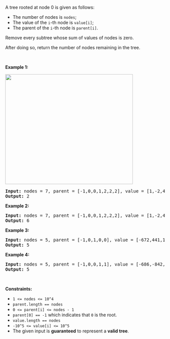 <div><p>A tree rooted at node 0 is given as follows:</p>

<ul>
	<li>The number of nodes is <code>nodes</code>;</li>
	<li>The value of the <code>i</code>-th node is <code>value[i]</code>;</li>
	<li>The parent of the <code>i</code>-th node is <code>parent[i]</code>.</li>
</ul>

<p>Remove every subtree whose sum of values of nodes is zero.</p>

<p>After doing so, return the number of nodes remaining in the tree.</p>

<p>&nbsp;</p>
<p><strong>Example 1:</strong></p>
<img alt="" src="https://assets.leetcode.com/uploads/2019/07/02/1421_sample_1.PNG" style="width: 403px; height: 347px;">
<pre><strong>Input:</strong> nodes = 7, parent = [-1,0,0,1,2,2,2], value = [1,-2,4,0,-2,-1,-1]
<strong>Output:</strong> 2
</pre>

<p><strong>Example 2:</strong></p>

<pre><strong>Input:</strong> nodes = 7, parent = [-1,0,0,1,2,2,2], value = [1,-2,4,0,-2,-1,-2]
<strong>Output:</strong> 6
</pre>

<p><strong>Example 3:</strong></p>

<pre><strong>Input:</strong> nodes = 5, parent = [-1,0,1,0,0], value = [-672,441,18,728,378]
<strong>Output:</strong> 5
</pre>

<p><strong>Example 4:</strong></p>

<pre><strong>Input:</strong> nodes = 5, parent = [-1,0,0,1,1], value = [-686,-842,616,-739,-746]
<strong>Output:</strong> 5
</pre>

<p>&nbsp;</p>
<p><strong>Constraints:</strong></p>

<ul>
	<li><code>1 &lt;= nodes &lt;= 10^4</code></li>
	<li><code>parent.length == nodes</code></li>
	<li><code>0 &lt;= parent[i] &lt;= nodes - 1</code></li>
	<li><code>parent[0] == -1</code>&nbsp;which indicates that <code>0</code> is the root.</li>
	<li><code>value.length == nodes</code></li>
	<li><code>-10^5 &lt;= value[i] &lt;= 10^5</code></li>
	<li>The given input is <strong>guaranteed</strong> to represent a <strong>valid tree</strong>.</li>
</ul>
</div>